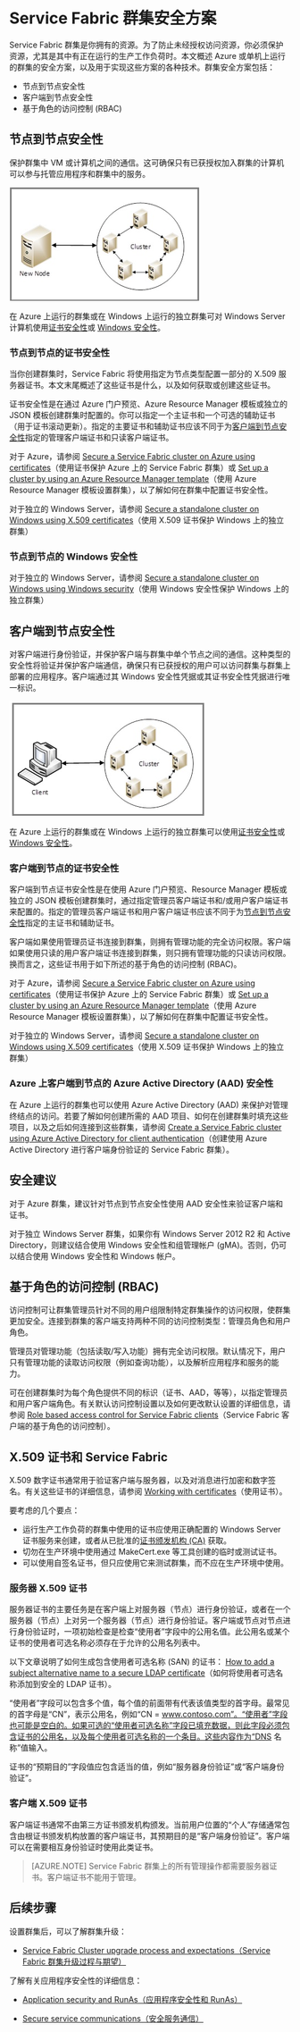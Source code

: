 <properties
   pageTitle="保护 Service Fabric 群集 | Azure"
   description="介绍 Service Fabric 群集的安全方案，以及用于实现这些方案的各项技术。"
   services="service-fabric"
   documentationCenter=".net"
   authors="ChackDan"
   manager="timlt"
   editor=""/>

<tags
   ms.service="service-fabric"
   ms.date="07/08/2016"
   wacn.date="08/08/2016"/>

# Service Fabric 群集安全方案

Service Fabric 群集是你拥有的资源。为了防止未经授权访问资源，你必须保护资源，尤其是其中有正在运行的生产工作负荷时。本文概述 Azure 或单机上运行的群集的安全方案，以及用于实现这些方案的各种技术。群集安全方案包括：

- 节点到节点安全性
- 客户端到节点安全性
- 基于角色的访问控制 (RBAC)

## 节点到节点安全性
保护群集中 VM 或计算机之间的通信。这可确保只有已获授权加入群集的计算机可以参与托管应用程序和群集中的服务。

![节点到节点通信示意图][Node-to-Node]

在 Azure 上运行的群集或在 Windows 上运行的独立群集可对 Windows Server 计算机使用[证书安全性](https://msdn.microsoft.com/zh-cn/library/ff649801.aspx)或 [Windows 安全性](https://msdn.microsoft.com/zh-cn/library/ff649396.aspx)。
### 节点到节点的证书安全性
当你创建群集时，Service Fabric 将使用指定为节点类型配置一部分的 X.509 服务器证书。本文末尾概述了这些证书是什么，以及如何获取或创建这些证书。

证书安全性是在通过 Azure 门户预览、Azure Resource Manager 模板或独立的 JSON 模板创建群集时配置的。你可以指定一个主证书和一个可选的辅助证书（用于证书滚动更新）。指定的主要证书和辅助证书应该不同于为[客户端到节点安全性](#client-to-node-security)指定的管理客户端证书和只读客户端证书。

对于 Azure，请参阅 [Secure a Service Fabric cluster on Azure using certificates](/documentation/articles/service-fabric-secure-azure-cluster-with-certs/)（使用证书保护 Azure 上的 Service Fabric 群集）或 [Set up a cluster by using an Azure Resource Manager template](/documentation/articles/service-fabric-cluster-creation-via-arm/)（使用 Azure Resource Manager 模板设置群集），以了解如何在群集中配置证书安全性。

对于独立的 Windows Server，请参阅 [Secure a standalone cluster on Windows using X.509 certificates](/documentation/articles/service-fabric-windows-cluster-x509-security/)（使用 X.509 证书保护 Windows 上的独立群集）

### 节点到节点的 Windows 安全性
对于独立的 Windows Server，请参阅 [Secure a standalone cluster on Windows using Windows security](/documentation/articles/service-fabric-windows-cluster-windows-security/)（使用 Windows 安全性保护 Windows 上的独立群集）

## 客户端到节点安全性
对客户端进行身份验证，并保护客户端与群集中单个节点之间的通信。这种类型的安全性将验证并保护客户端通信，确保只有已获授权的用户可以访问群集与群集上部署的应用程序。客户端通过其 Windows 安全性凭据或其证书安全性凭据进行唯一标识。

![客户端到节点通信示意图][Client-to-Node]

在 Azure 上运行的群集或在 Windows 上运行的独立群集可以使用[证书安全性](https://msdn.microsoft.com/zh-cn/library/ff649801.aspx)或 [Windows 安全性](https://msdn.microsoft.com/zh-cn/library/ff649396.aspx)。

### 客户端到节点的证书安全性
 客户端到节点证书安全性是在使用 Azure 门户预览、Resource Manager 模板或独立的 JSON 模板创建群集时，通过指定管理员客户端证书和/或用户客户端证书来配置的。指定的管理员客户端证书和用户客户端证书应该不同于为[节点到节点安全性](#node-to-node-security)指定的主证书和辅助证书。

客户端如果使用管理员证书连接到群集，则拥有管理功能的完全访问权限。客户端如果使用只读的用户客户端证书连接到群集，则只拥有管理功能的只读访问权限。换而言之，这些证书用于如下所述的基于角色的访问控制 (RBAC)。

对于 Azure，请参阅 [Secure a Service Fabric cluster on Azure using certificates](/documentation/articles/service-fabric-secure-azure-cluster-with-certs/)（使用证书保护 Azure 上的 Service Fabric 群集）或 [Set up a cluster by using an Azure Resource Manager template](/documentation/articles/service-fabric-cluster-creation-via-arm/)（使用 Azure Resource Manager 模板设置群集），以了解如何在群集中配置证书安全性。

对于独立的 Windows Server，请参阅 [Secure a standalone cluster on Windows using X.509 certificates](/documentation/articles/service-fabric-windows-cluster-x509-security/)（使用 X.509 证书保护 Windows 上的独立群集）

### Azure 上客户端到节点的 Azure Active Directory (AAD) 安全性
在 Azure 上运行的群集也可以使用 Azure Active Directory (AAD) 来保护对管理终结点的访问。若要了解如何创建所需的 AAD 项目、如何在创建群集时填充这些项目，以及之后如何连接到这些群集，请参阅 [Create a Service Fabric cluster using Azure Active Directory for client authentication](/documentation/articles/service-fabric-cluster-security-client-auth-with-aad/)（创建使用 Azure Active Directory 进行客户端身份验证的 Service Fabric 群集）。

## 安全建议
对于 Azure 群集，建议针对节点到节点安全性使用 AAD 安全性来验证客户端和证书。

对于独立 Windows Server 群集，如果你有 Windows Server 2012 R2 和 Active Directory，则建议结合使用 Windows 安全性和组管理帐户 (gMA)。否则，仍可以结合使用 Windows 安全性和 Windows 帐户。

## 基于角色的访问控制 (RBAC)
访问控制可让群集管理员针对不同的用户组限制特定群集操作的访问权限，使群集更加安全。连接到群集的客户端支持两种不同的访问控制类型：管理员角色和用户角色。

管理员对管理功能（包括读取/写入功能）拥有完全访问权限。默认情况下，用户只有管理功能的读取访问权限（例如查询功能），以及解析应用程序和服务的能力。

可在创建群集时为每个角色提供不同的标识（证书、AAD，等等），以指定管理员和用户客户端角色。有关默认访问控制设置以及如何更改默认设置的详细信息，请参阅 [Role based access control for Service Fabric clients](/documentation/articles/service-fabric-cluster-security-roles/)（Service Fabric 客户端的基于角色的访问控制）。


## X.509 证书和 Service Fabric
X.509 数字证书通常用于验证客户端与服务器，以及对消息进行加密和数字签名。有关这些证书的详细信息，请参阅 [Working with certificates](http://msdn.microsoft.com/zh-cn/library/ms731899.aspx)（使用证书）。

要考虑的几个要点：

- 运行生产工作负荷的群集中使用的证书应使用正确配置的 Windows Server 证书服务来创建，或者从已批准的[证书颁发机构 (CA)](https://en.wikipedia.org/wiki/Certificate_authority) 获取。
- 切勿在生产环境中使用通过 MakeCert.exe 等工具创建的临时或测试证书。
- 可以使用自签名证书，但只应使用它来测试群集，而不应在生产环境中使用。

### 服务器 X.509 证书

服务器证书的主要任务是在客户端上对服务器（节点）进行身份验证，或者在一个服务器（节点）上对另一个服务器（节点）进行身份验证。客户端或节点对节点进行身份验证时，一项初始检查是检查“使用者”字段中的公用名值。此公用名或某个证书的使用者可选名称必须存在于允许的公用名列表中。

以下文章说明了如何生成包含使用者可选名称 (SAN) 的证书：
[How to add a subject alternative name to a secure LDAP certificate](http://support.microsoft.com/zh-cn/kb/931351)（如何将使用者可选名称添加到安全的 LDAP 证书）。

“使用者”字段可以包含多个值，每个值的前面带有代表该值类型的首字母。最常见的首字母是“CN”，表示公用名，例如“CN = www.contoso.com”。“使用者”字段也可能是空白的。如果可选的“使用者可选名称”字段已填充数据，则此字段必须包含证书的公用名，以及每个使用者可选名称的一个条目。这些内容作为“DNS 名称”值输入。

证书的“预期目的”字段值应包含适当的值，例如“服务器身份验证”或“客户端身份验证”。

### 客户端 X.509 证书

客户端证书通常不由第三方证书颁发机构颁发。当前用户位置的“个人”存储通常包含由根证书颁发机构放置的客户端证书，其预期目的是“客户端身份验证”。客户端可以在需要相互身份验证时使用此类证书。

>[AZURE.NOTE] Service Fabric 群集上的所有管理操作都需要服务器证书。客户端证书不能用于管理。

<!--Every topic should have next steps and links to the next logical set of content to keep the customer engaged-->


## 后续步骤
设置群集后，可以了解群集升级：

- [Service Fabric Cluster upgrade process and expectations（Service Fabric 群集升级过程与期望）](/documentation/articles/service-fabric-cluster-upgrade/)

了解有关应用程序安全性的详细信息：

- [Application security and RunAs（应用程序安全性和 RunAs）](/documentation/articles/service-fabric-application-runas-security/)

- [Secure service communications（安全服务通信）](/documentation/articles/service-fabric-reliable-services-secure-communication/)

<!--Image references-->
[Node-to-Node]: ./media/service-fabric-cluster-security/node-to-node.png
[Client-to-Node]: ./media/service-fabric-cluster-security/client-to-node.png

<!---HONumber=Mooncake_0801_2016-->